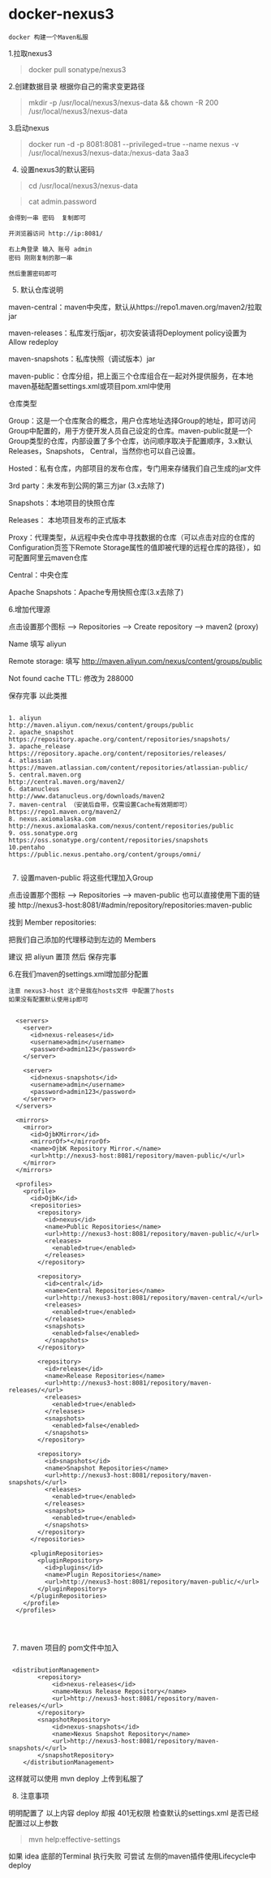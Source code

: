 #  docker-nexus3

    docker 构建一个Maven私服


1.拉取nexus3

>docker pull sonatype/nexus3

2.创建数据目录 根据你自己的需求变更路径

>mkdir -p /usr/local/nexus3/nexus-data  && chown -R 200 /usr/local/nexus3/nexus-data

3.启动nexus

>docker run -d -p 8081:8081 --privileged=true --name nexus -v /usr/local/nexus3/nexus-data:/nexus-data  3aa3

4.  设置nexus3的默认密码

>cd /usr/local/nexus3/nexus-data 

>cat admin.password 

    会得到一串 密码  复制即可

    开浏览器访问 http://ip:8081/

    右上角登录 输入 账号 admin
    密码 刚刚复制的那一串

    然后重置密码即可

5. 默认仓库说明

maven-central：maven中央库，默认从https://repo1.maven.org/maven2/拉取jar

maven-releases：私库发行版jar，初次安装请将Deployment policy设置为Allow redeploy

maven-snapshots：私库快照（调试版本）jar

maven-public：仓库分组，把上面三个仓库组合在一起对外提供服务，在本地maven基础配置settings.xml或项目pom.xml中使用

仓库类型    

Group：这是一个仓库聚合的概念，用户仓库地址选择Group的地址，即可访问Group中配置的，用于方便开发人员自己设定的仓库。maven-public就是一个Group类型的仓库，内部设置了多个仓库，访问顺序取决于配置顺序，3.x默认Releases，Snapshots，                                  Central，当然你也可以自己设置。

Hosted：私有仓库，内部项目的发布仓库，专门用来存储我们自己生成的jar文件

3rd party：未发布到公网的第三方jar (3.x去除了)

Snapshots：本地项目的快照仓库

Releases： 本地项目发布的正式版本

Proxy：代理类型，从远程中央仓库中寻找数据的仓库（可以点击对应的仓库的Configuration页签下Remote Storage属性的值即被代理的远程仓库的路径），如可配置阿里云maven仓库

Central：中央仓库

Apache Snapshots：Apache专用快照仓库(3.x去除了)


6.增加代理源

点击设置那个图标 --> Repositories --> Create repository --> maven2 (proxy) 


Name 填写 aliyun

Remote storage: 填写 http://maven.aliyun.com/nexus/content/groups/public

Not found cache TTL: 修改为 288000

保存完事 以此类推

```

1. aliyun
http://maven.aliyun.com/nexus/content/groups/public
2. apache_snapshot
https://repository.apache.org/content/repositories/snapshots/
3. apache_release
https://repository.apache.org/content/repositories/releases/
4. atlassian
https://maven.atlassian.com/content/repositories/atlassian-public/
5. central.maven.org
http://central.maven.org/maven2/
6. datanucleus
http://www.datanucleus.org/downloads/maven2
7. maven-central （安装后自带，仅需设置Cache有效期即可）
https://repo1.maven.org/maven2/
8. nexus.axiomalaska.com
http://nexus.axiomalaska.com/nexus/content/repositories/public
9. oss.sonatype.org
https://oss.sonatype.org/content/repositories/snapshots
10.pentaho
https://public.nexus.pentaho.org/content/groups/omni/


```

7. 设置maven-public 将这些代理加入Group 

点击设置那个图标 --> Repositories --> maven-public
也可以直接使用下面的链接
http://nexus3-host:8081/#admin/repository/repositories:maven-public

找到 Member repositories: 

把我们自己添加的代理移动到左边的 Members 

建议 把 aliyun 置顶 然后 保存完事



6.在我们maven的settings.xml增加部分配置 

    注意 nexus3-host 这个是我在hosts文件 中配置了hosts
    如果没有配置默认使用ip即可
    

```

  <servers>
    <server>
      <id>nexus-releases</id>
      <username>admin</username>
      <password>admin123</password>
    </server>
    
    <server>
      <id>nexus-snapshots</id>
      <username>admin</username>
      <password>admin123</password>
    </server>
  </servers>

  <mirrors>
    <mirror>
      <id>OjbKMirror</id>
      <mirrorOf>*</mirrorOf>
      <name>OjbK Repository Mirror.</name>
      <url>http://nexus3-host:8081/repository/maven-public/</url>
    </mirror>
  </mirrors>
  
  <profiles>
    <profile>
      <id>OjbK</id>
      <repositories>
        <repository>
          <id>nexus</id>
          <name>Public Repositories</name>
          <url>http://nexus3-host:8081/repository/maven-public/</url>
          <releases>
            <enabled>true</enabled>
          </releases>
        </repository>
      
        <repository>
          <id>central</id>
          <name>Central Repositories</name>
          <url>http://nexus3-host:8081/repository/maven-central/</url>
          <releases>
            <enabled>true</enabled>
          </releases>
          <snapshots>
            <enabled>false</enabled>
          </snapshots>
        </repository>
        
        <repository>
          <id>release</id>
          <name>Release Repositories</name>
          <url>http://nexus3-host:8081/repository/maven-releases/</url>
          <releases>
            <enabled>true</enabled>
          </releases>
          <snapshots>
            <enabled>false</enabled>
          </snapshots>
        </repository>
        
        <repository>
          <id>snapshots</id>
          <name>Snapshot Repositories</name>
          <url>http://nexus3-host:8081/repository/maven-snapshots/</url>
          <releases>
            <enabled>true</enabled>
          </releases>
          <snapshots>
            <enabled>true</enabled>
          </snapshots>
        </repository>
      </repositories>
      
      <pluginRepositories>
        <pluginRepository>
          <id>plugins</id>
          <name>Plugin Repositories</name>
          <url>http://nexus3-host:8081/repository/maven-public/</url>
        </pluginRepository>
      </pluginRepositories>
    </profile>
  </profiles>
  
  
  
```

7. maven 项目的 pom文件中加入 

```

 <distributionManagement>
        <repository>
            <id>nexus-releases</id>
            <name>Nexus Release Repository</name>
            <url>http://nexus3-host:8081/repository/maven-releases/</url>
        </repository>
        <snapshotRepository>
            <id>nexus-snapshots</id>
            <name>Nexus Snapshot Repository</name>
            <url>http://nexus3-host:8081/repository/maven-snapshots/</url>
        </snapshotRepository>
    </distributionManagement>

```

这样就可以使用 mvn deploy 上传到私服了



8. 注意事项

明明配置了 以上内容 deploy 却报 401无权限 
检查默认的settings.xml 是否已经配置过以上参数

>mvn help:effective-settings

如果 idea 底部的Terminal 执行失败 可尝试 左侧的maven插件使用Lifecycle中deploy



